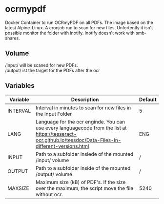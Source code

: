 # ocrmypdf
Docker Container to run OCRmyPDF on all PDFs.
The image based on the latest Alpine-Linux.
A cronjob run to scan for new files. Unfortently it isn't possible monitor the folder with inotify. Inotify doesn't work with smb-shares.


## Volume
/input/ will be scaned for new PDFs.<br/>
/output/ ist the target for the PDFs after the ocr

## Variables
|Variable|Description|Default|
|---|---|---|
|INTERVAL|Interval in minutes to scan for new files in the Input Folder|5|
|LANG|Language for the ocr enginde. You can use every languagecode from the list at https://tesseract-ocr.github.io/tessdoc/Data-Files-in-different-versions.html|ENG|
|INPUT|Path to a subfolder insiede of the mounted /input/ volume|/|
|OUTPUT|Path to a subfolder inside of the mounted /output/ volume |/|
|MAXSIZE|Maximum size (kB) of PDF's. If the size over the maximum, the script move the file without ocr.|5240|
